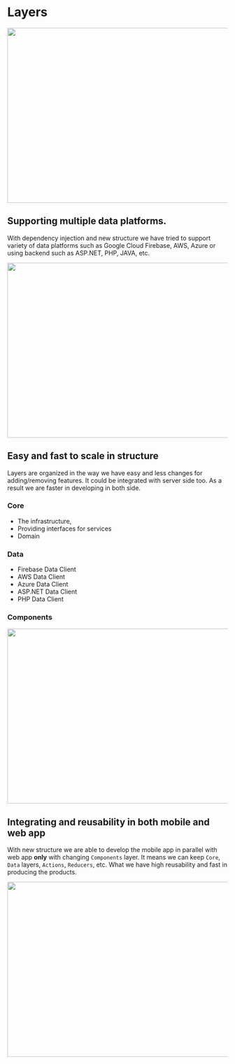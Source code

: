 # Layers

<img height="400" width="700" src="https://raw.githubusercontent.com/Qolzam/react-social-network/next/docs/app/layer.png">

## Supporting multiple data platforms.
 With dependency injection and new structure we have tried to support variety of data platforms such as Google Cloud Firebase, AWS, Azure or using backend such as ASP.NET, PHP, JAVA, etc. 
 
<img height="400" width="700" src="https://raw.githubusercontent.com/Qolzam/react-social-network/next/docs/app/layer-1.png">

## Easy and fast to scale in structure
  Layers are organized in the way we have easy and less changes for adding/removing features. It could be integrated with server side too. As a result we are faster in developing in both side.
  ### Core 
   - The infrastructure, 
   - Providing interfaces for services
   - Domain
  ### Data
   * Firebase Data Client
   * AWS Data Client
   * Azure Data Client
   * ASP.NET Data Client
   * PHP Data Client
  ### Components
<img height="400" width="700" src="https://raw.githubusercontent.com/Qolzam/react-social-network/next/docs/app/layer-3.png">

## Integrating and reusability in both mobile and web app
  With new structure we are able to develop the mobile app in parallel with web app **only** with changing `Components` layer. It means we can keep `Core`, `Data` layers, `Actions`, `Reducers`, etc. What we have high reusability and fast in producing the products.
 
<img height="400" width="700" src="https://raw.githubusercontent.com/Qolzam/react-social-network/next/docs/app/layer-5.png">
